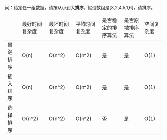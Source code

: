 问：给定任一组数据，请按从小到大<b>排序</b>。假设数组是[3,2,4,5,1,6]，请排序。

<table>
    <thead>
        <tr>
            <td></td>
            <td>最好时间复杂度</td>
            <td>最坏时间复杂度</td>
            <td>平均时间复杂度</td>
            <td>是否稳定的排序算法</td>
            <td>是否原地排序算法</td>
            <td>空间复杂度</td>
        </tr>
    </thead>
    <tbody>
        <tr>
            <td>冒泡排序</td>
            <td>O(n)</td>
            <td>O(n^2)</td>
            <td>O(n^2)</td>
            <td>是</td>
            <td>是</td>
            <td>O(1)</td>
        </tr>
        <tr>
            <td>插入排序</td>
            <td>O(n)</td>
            <td>O(n^2)</td>
            <td>O(n^2)</td>
            <td>是</td>
            <td>是</td>
            <td>O(1)</td>
        </tr>
        <tr>
            <td>选择排序</td>
            <td>O(n^2)</td>
            <td>O(n^2)</td>
            <td>O(n^2)</td>
            <td>否</td>
            <td>是</td>
            <td>O(1)</td>
        </tr>
    </tbody>
</table>